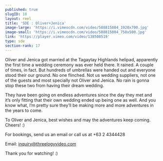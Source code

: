```yaml
---
published: true
slugID: 18
layout: reel
title: 'SDE : Oliver+Jenica'
image-large: 'https://i.vimeocdn.com/video/588815804_1920x700.jpg'
image-small: 'https://i.vimeocdn.com/video/588815804_750x500.jpg'
link: 'https://player.vimeo.com/video/138508519'
type: sde
section-rank: 17
---
```

Oliver and Jenica got married at the Tagaytay Highlands helipad, apparently the first time a wedding ceremony was ever held there. It rained. A couple of times, in fact. But hundreds of umbrellas were handed out and everyone stood their our ground. No one flinched. Not us wedding suppliers, not one of the guests and most specially not Oliver and Jenica. No rain is gonna stop these two from having their dream wedding.

They have been going on endless adventures since the day they met and it’s only fitting that their own wedding ended up being one as well. And you know what, I’m pretty sure they’ll be making more and more adventures in the years to come.

To Oliver and Jenica, best wishes and may the adventures keep coming. Cheers! :)

For bookings, send us an email or call us at +63 2 4344428

Email: inquiry@threelogyvideo.com

Thank you for watching! :)
